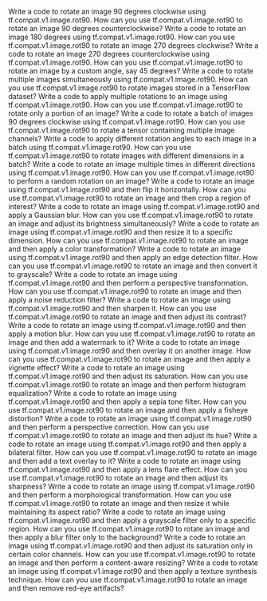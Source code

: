 Write a code to rotate an image 90 degrees clockwise using tf.compat.v1.image.rot90.
How can you use tf.compat.v1.image.rot90 to rotate an image 90 degrees counterclockwise?
Write a code to rotate an image 180 degrees using tf.compat.v1.image.rot90.
How can you use tf.compat.v1.image.rot90 to rotate an image 270 degrees clockwise?
Write a code to rotate an image 270 degrees counterclockwise using tf.compat.v1.image.rot90.
How can you use tf.compat.v1.image.rot90 to rotate an image by a custom angle, say 45 degrees?
Write a code to rotate multiple images simultaneously using tf.compat.v1.image.rot90.
How can you use tf.compat.v1.image.rot90 to rotate images stored in a TensorFlow dataset?
Write a code to apply multiple rotations to an image using tf.compat.v1.image.rot90.
How can you use tf.compat.v1.image.rot90 to rotate only a portion of an image?
Write a code to rotate a batch of images 90 degrees clockwise using tf.compat.v1.image.rot90.
How can you use tf.compat.v1.image.rot90 to rotate a tensor containing multiple image channels?
Write a code to apply different rotation angles to each image in a batch using tf.compat.v1.image.rot90.
How can you use tf.compat.v1.image.rot90 to rotate images with different dimensions in a batch?
Write a code to rotate an image multiple times in different directions using tf.compat.v1.image.rot90.
How can you use tf.compat.v1.image.rot90 to perform a random rotation on an image?
Write a code to rotate an image using tf.compat.v1.image.rot90 and then flip it horizontally.
How can you use tf.compat.v1.image.rot90 to rotate an image and then crop a region of interest?
Write a code to rotate an image using tf.compat.v1.image.rot90 and apply a Gaussian blur.
How can you use tf.compat.v1.image.rot90 to rotate an image and adjust its brightness simultaneously?
Write a code to rotate an image using tf.compat.v1.image.rot90 and then resize it to a specific dimension.
How can you use tf.compat.v1.image.rot90 to rotate an image and then apply a color transformation?
Write a code to rotate an image using tf.compat.v1.image.rot90 and then apply an edge detection filter.
How can you use tf.compat.v1.image.rot90 to rotate an image and then convert it to grayscale?
Write a code to rotate an image using tf.compat.v1.image.rot90 and then perform a perspective transformation.
How can you use tf.compat.v1.image.rot90 to rotate an image and then apply a noise reduction filter?
Write a code to rotate an image using tf.compat.v1.image.rot90 and then sharpen it.
How can you use tf.compat.v1.image.rot90 to rotate an image and then adjust its contrast?
Write a code to rotate an image using tf.compat.v1.image.rot90 and then apply a motion blur.
How can you use tf.compat.v1.image.rot90 to rotate an image and then add a watermark to it?
Write a code to rotate an image using tf.compat.v1.image.rot90 and then overlay it on another image.
How can you use tf.compat.v1.image.rot90 to rotate an image and then apply a vignette effect?
Write a code to rotate an image using tf.compat.v1.image.rot90 and then adjust its saturation.
How can you use tf.compat.v1.image.rot90 to rotate an image and then perform histogram equalization?
Write a code to rotate an image using tf.compat.v1.image.rot90 and then apply a sepia tone filter.
How can you use tf.compat.v1.image.rot90 to rotate an image and then apply a fisheye distortion?
Write a code to rotate an image using tf.compat.v1.image.rot90 and then perform a perspective correction.
How can you use tf.compat.v1.image.rot90 to rotate an image and then adjust its hue?
Write a code to rotate an image using tf.compat.v1.image.rot90 and then apply a bilateral filter.
How can you use tf.compat.v1.image.rot90 to rotate an image and then add a text overlay to it?
Write a code to rotate an image using tf.compat.v1.image.rot90 and then apply a lens flare effect.
How can you use tf.compat.v1.image.rot90 to rotate an image and then adjust its sharpness?
Write a code to rotate an image using tf.compat.v1.image.rot90 and then perform a morphological transformation.
How can you use tf.compat.v1.image.rot90 to rotate an image and then resize it while maintaining its aspect ratio?
Write a code to rotate an image using tf.compat.v1.image.rot90 and then apply a grayscale filter only to a specific region.
How can you use tf.compat.v1.image.rot90 to rotate an image and then apply a blur filter only to the background?
Write a code to rotate an image using tf.compat.v1.image.rot90 and then adjust its saturation only in certain color channels.
How can you use tf.compat.v1.image.rot90 to rotate an image and then perform a content-aware resizing?
Write a code to rotate an image using tf.compat.v1.image.rot90 and then apply a texture synthesis technique.
How can you use tf.compat.v1.image.rot90 to rotate an image and then remove red-eye artifacts?